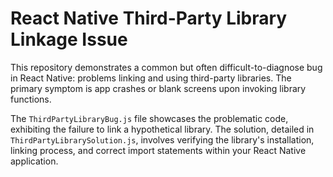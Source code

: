 # React Native Third-Party Library Linkage Issue

This repository demonstrates a common but often difficult-to-diagnose bug in React Native: problems linking and using third-party libraries.  The primary symptom is app crashes or blank screens upon invoking library functions.

The `ThirdPartyLibraryBug.js` file showcases the problematic code, exhibiting the failure to link a hypothetical library.  The solution, detailed in `ThirdPartyLibrarySolution.js`, involves verifying the library's installation, linking process, and correct import statements within your React Native application.